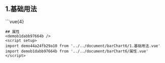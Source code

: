 ## 1.基础用法
<demo44a24fb29a10 />
```vue{4}
<template>
    <bar-chart-6 ref="chartRef" v-bind="chartOption"></bar-chart-6>
    <div class="line"></div>
</template>
<script setup>
import { ref, onMounted } from 'vue';

const chartRef = ref();
const seriesData = [
    {
        yAxisIndex: 0,
        data: [50, 130, 150, 182, 173, 184, 150, 18, 130, 150, 182, 173]
    },
    {
        yAxisIndex: 1,
        data: [52, 94, 61, 11, 52, 68, 58, 94, 61, 11, 52, 68]
    },
    {
        yAxisIndex: 0,
        data: [61, 11, 52, 68, 58, 94, 61, 11, 52, 68, 52, 94]
    }
];
const xAxisData = ['1月', '1-2月', '1-3月', '1-4月', '1-5月', '1-6月', '1-7月', '1-8月', '1-9月', '1-10月', '1-11月', '1-12月'];
const unit = ['万元', '%'];
const yAxisName = ['万元', '%'];
const legendData = ['申请', '审批', '完成'];

const chartOption = {
    unit,
    scale: 2,
    showCount: 6,
    xAxisData,
    yAxisName,
    seriesData,
    legendData
};

onMounted(() => chartRef.value.renderChart());
</script>
<style lang="scss" scoped>
.zrx-chart {
    height: 180px;
    height: 380px;
    // width: 420px;
    // background-image: url('./bg.png');
    background-color: black;
}
</style>

```
## 属性
<demob1dabb97664b />
<script setup>
import demo44a24fb29a10 from '../../document/barChart6/1.基础用法.vue'
import demob1dabb97664b from '../../document/barChart6/属性.vue'
</script>